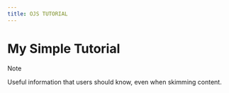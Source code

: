 ```yaml
---
title: OJS TUTORIAL
---
```


# My Simple Tutorial

> [!NOTE]
> Useful information that users should know, even when skimming content.
